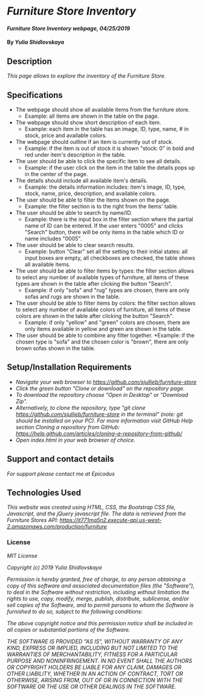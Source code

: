 # _Furniture Store Inventory_

#### _Furniture Store Inventory webpage, 04/25/2019_

#### By _**Yulia Shidlovskaya**_

## Description

_This page allows to explore the inventory of the Furniture Store._

## Specifications

* The webpage should show all available items from the furniture store.
  * Example: all items are shown in the table on the page.
* The webpage should show short description of each item.
  * Example: each item in the table has an image, ID, type, name, # in stock, price and available colors.
* The webpage should outline if an item is currently out of stock.
  * Example: if the item is out of stock it is shown "stock: 0" in bold and red under item's description in the table.
* The user should be able to click the specific item to see all details.
  * Example: if the user click on the item in the table the details pops up in the center of the page.
* The details should include all available item's details.
  * Example: the details information includes: item's image, ID, type, stock, name, price, description, and available colors.
* The user should be able to filter the items shown on the page.
  * Example: the filter section is to the right from the items' table.
* The user should be able to search by name/ID.
  * Example: there is the input box in the filter section where the partial name of ID can be entered. If the user enters "0005" and clicks "Search" button, there will be only items in the table which ID or name includes "0005".
* The user should be able to clear search results.
  * Example: button "Clear" set all the setting to their initial states: all input boxes are empty, all checkboxes are checked, the table shows all available items.
* The user should be able to filter items by types: the filter section allows to select any number of available types of furniture, all items of these types are shown in the table after clicking the button "Search".
  * Example: if only "sofa" and "rug" types are chosen, there are only sofas and rugs are shown in the table.
* The user should be able to filter items by colors: the filter section allows to select any number of available colors of furniture, all items of these colors are shown in the table after clicking the button "Search".
  * Example: if only "yellow" and "green" colors are chosen, there are only items available in yellow and green are shown in the table.
* The user should be able to combine any filter together.
  *Example: if the chosen type is "sofa" and the chosen color is "brown", there are only brown sofas shown in the table.

## Setup/Installation Requirements
* _Navigate your web browser to https://github.com/sjullieb/furniture-store_
* _Click the green button "Clone or download" on the repository page._
* _To download the repository choose "Open in Desktop" or "Download Zip"._
* _Alternatively, to clone the repository, type "git clone https://github.com/sjullieb/furniture-store in the terminal" (note: git should be installed on your PC).  For more information visit GitHub Help section Cloning a repository from GitHub:
https://help.github.com/articles/cloning-a-repository-from-github/_
* _Open index.html in your web browser of choice._

## Support and contact details

_For support please contact me at Epicodus_

## Technologies Used

_This website was created using HTML, CSS, the Bootstrap CSS file, Javascript, and the jQuery javascript file._
_The data is retrieved from the Furniture Stores API: https://it771mq5n2.execute-api.us-west-2.amazonaws.com/production/furniture_

### License

*MIT License*

*Copyright (c) 2019 Yulia Shidlovskaya*

*Permission is hereby granted, free of charge, to any person obtaining a copy of this software and associated documentation files (the "Software"), to deal in the Software without restriction, including without limitation the rights to use, copy, modify, merge, publish, distribute, sublicense, and/or sell copies of the Software, and to permit persons to whom the Software is furnished to do so, subject to the following conditions:*

*The above copyright notice and this permission notice shall be included in all copies or substantial portions of the Software.*

*THE SOFTWARE IS PROVIDED "AS IS", WITHOUT WARRANTY OF ANY KIND, EXPRESS OR IMPLIED, INCLUDING BUT NOT LIMITED TO THE WARRANTIES OF MERCHANTABILITY, FITNESS FOR A PARTICULAR PURPOSE AND NONINFRINGEMENT. IN NO EVENT SHALL THE AUTHORS OR COPYRIGHT HOLDERS BE LIABLE FOR ANY CLAIM, DAMAGES OR OTHER LIABILITY, WHETHER IN AN ACTION OF CONTRACT, TORT OR OTHERWISE, ARISING FROM, OUT OF OR IN CONNECTION WITH THE SOFTWARE OR THE USE OR OTHER DEALINGS IN THE SOFTWARE.*
